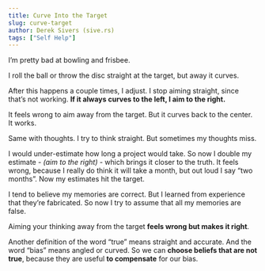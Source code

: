 ```yaml
---
title: Curve Into the Target
slug: curve-target
author: Derek Sivers (sive.rs)
tags: ["Self Help"]
---
```

I’m pretty bad at bowling and frisbee.

I roll the ball or throw the disc straight at the target, but away it curves.

After this happens a couple times, I adjust. I stop aiming straight, since that’s not working. **If it always curves to the left, I aim to the right.**

It feels wrong to aim away from the target. But it curves back to the center. It works.

Same with thoughts. I try to think straight. But sometimes my thoughts miss.

I would under-estimate how long a project would take. So now I double my estimate - _(aim to the right)_ - which brings it closer to the truth. It feels wrong, because I really do think it will take a month, but out loud I say “two months”. Now my estimates hit the target.

I tend to believe my memories are correct. But I learned from experience that they’re fabricated. So now I try to assume that all my memories are false.

Aiming your thinking away from the target **feels wrong but makes it right**.

Another definition of the word “true” means straight and accurate. And the word “bias” means angled or curved. So we can **choose beliefs that are not true**, because they are useful **to compensate** for our bias.